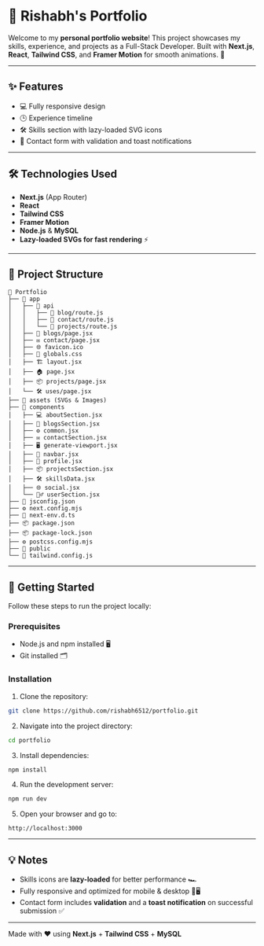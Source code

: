 # 🌟 Rishabh's Portfolio

Welcome to my **personal portfolio website**! This project showcases my skills, experience, and projects as a Full-Stack Developer. Built with **Next.js**, **React**, **Tailwind CSS**, and **Framer Motion** for smooth animations. 🚀

---

## ✨ Features

- 💻 Fully responsive design  
- 🕒 Experience timeline  
- 🛠️ Skills section with lazy-loaded SVG icons  
- 📩 Contact form with validation and toast notifications  

---

## 🛠️ Technologies Used

- **Next.js** (App Router)  
- **React**  
- **Tailwind CSS**  
- **Framer Motion**  
- **Node.js** & **MySQL**  
- **Lazy-loaded SVGs for fast rendering** ⚡  

---

## 📂 Project Structure

```
📁 Portfolio
├── 📂 app
│   ├── 📂 api
│   │   ├── 📝 blog/route.js
│   │   ├── 📝 contact/route.js
│   │   └── 📝 projects/route.js
│   ├── 📰 blogs/page.jsx
│   ├── ✉️ contact/page.jsx
│   ├── 🌐 favicon.ico
│   ├── 🎨 globals.css
│   ├── 🏗 layout.jsx
│   ├── 🏠 page.jsx
│   ├── 📦 projects/page.jsx
│   └── 🛠 uses/page.jsx
├── 📂 assets (SVGs & Images)
├── 📂 components
│   ├── 💻 aboutSection.jsx
│   ├── 📰 blogsSection.jsx
│   ├── ⚙️ common.jsx
│   ├── ✉️ contactSection.jsx
│   ├── 🖥 generate-viewport.jsx
│   ├── 🧭 navbar.jsx
│   ├── 👤 profile.jsx
│   ├── 📦 projectsSection.jsx
│   ├── 🛠 skillsData.jsx
│   ├── 🌐 social.jsx
│   └── 🙋‍♂️ userSection.jsx
├── 📝 jsconfig.json
├── ⚙️ next.config.mjs
├── 📝 next-env.d.ts
├── 📦 package.json
├── 📦 package-lock.json
├── ⚙️ postcss.config.mjs
├── 📂 public
└── 🎨 tailwind.config.js
```

---

## 🚀 Getting Started

Follow these steps to run the project locally:

### Prerequisites

- Node.js and npm installed 🖥️  
- Git installed 🗂️  

### Installation

1. Clone the repository:

```bash
git clone https://github.com/rishabh6512/portfolio.git
````

2. Navigate into the project directory:

```bash
cd portfolio
```

3. Install dependencies:

```bash
npm install
```

4. Run the development server:

```bash
npm run dev
```

5. Open your browser and go to:

```
http://localhost:3000
```

---

## 💡 Notes

* Skills icons are **lazy-loaded** for better performance 🏎️
* Fully responsive and optimized for mobile & desktop 📱🖥️
* Contact form includes **validation** and a **toast notification** on successful submission ✅

---

Made with ❤️ using **Next.js** + **Tailwind CSS** + **MySQL**
